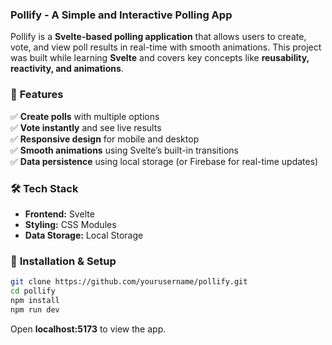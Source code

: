 ### Pollify - A Simple and Interactive Polling App

Pollify is a **Svelte-based polling application** that allows users to create, vote, and view poll results in real-time with smooth animations. This project was built while learning **Svelte** and covers key concepts like **reusability, reactivity, and animations**.  

### 🚀 **Features**  
✅ **Create polls** with multiple options  
✅ **Vote instantly** and see live results  
✅ **Responsive design** for mobile and desktop  
✅ **Smooth animations** using Svelte’s built-in transitions  
✅ **Data persistence** using local storage (or Firebase for real-time updates)  

### 🛠️ **Tech Stack**  
- **Frontend:** Svelte
- **Styling:** CSS Modules  
- **Data Storage:** Local Storage 
<!-- - **Deployment:** Vercel / Netlify   -->

### 🔧 **Installation & Setup**  
```bash
git clone https://github.com/yourusername/pollify.git
cd pollify
npm install
npm run dev
```
Open **localhost:5173** to view the app.  
